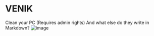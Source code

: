 # VENIK
Clean your PC (Requires admin rights)
And what else do they write in Markdown?
![image](https://github.com/reallyShould/WinWIpe/assets/77869589/b65806f4-efef-4b48-9b27-4ee2f26f264e)


